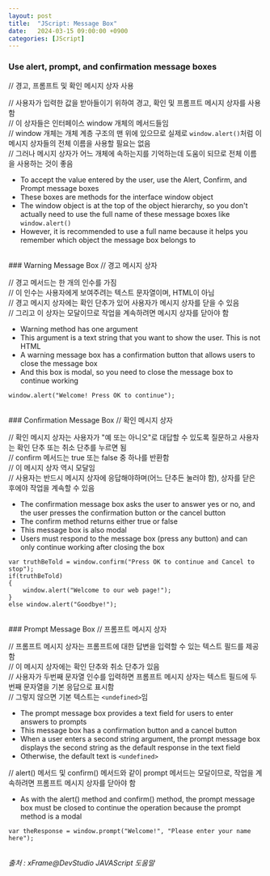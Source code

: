 ```yaml
---
layout: post
title:  "JScript: Message Box"
date:   2024-03-15 09:00:00 +0900
categories: [JScript]
---
```


### Use alert, prompt, and confirmation message boxes   
// 경고, 프롬프트 및 확인 메시지 상자 사용   
   
// 사용자가 입력한 값을 받아들이기 위하여 경고, 확인 및 프롬프트 메시지 상자를 사용함   
// 이 상자들은 인터페이스 window 개체의 메서드들임   
// window 개체는 개체 계층 구조의 맨 위에 있으므로 실제로 `window.alert()`처럼 이 메시지 상자들의 전체 이름을 사용할 필요는 없음   
// 그러나 메시지 상자가 어느 개체에 속하는지를 기억하는데 도움이 되므로 전체 이름을 사용하는 것이 좋음   
- To accept the value entered by the user, use the Alert, Confirm, and Prompt message boxes   
- These boxes are methods for the interface window object   
- The window object is at the top of the object hierarchy, so you don't actually need to use the full name of these message boxes like `window.alert()`   
- However, it is recommended to use a full name because it helps you remember which object the message box belongs to   
   
<br />
### Warning Message Box   
// 경고 메시지 상자   
   
// 경고 메서드는 한 개의 인수를 가짐   
// 이 인수는 사용자에게 보여주려는 텍스트 문자열이며, HTML이 아님   
// 경고 메시지 상자에는 확인 단추가 있어 사용자가 메시지 상자를 닫을 수 있음   
// 그리고 이 상자는 모달이므로 작업을 계속하려면 메시지 상자를 닫아야 함   
- Warning method has one argument   
- This argument is a text string that you want to show the user. This is not HTML   
- A warning message box has a confirmation button that allows users to close the message box   
- And this box is modal, so you need to close the message box to continue working   
   
```jscript
window.alert("Welcome! Press OK to continue");
```
   
<br />
### Confirmation Message Box   
// 확인 메시지 상자   
   
// 확인 메시지 상자는 사용자가 "예 또는 아니오"로 대답할 수 있도록 질문하고 사용자는 확인 단추 또는 취소 단추를 누르면 됨   
// confirm 메서드는 true 또는 false 중 하나를 반환함   
// 이 메시지 상자 역시 모달임   
// 사용자는 반드시 메시지 상자에 응답해야하며(어느 단추든 눌러야 함), 상자를 닫은 후에야 작업을 계속할 수 있음   
- The confirmation message box asks the user to answer yes or no, and the user presses the confirmation button or the cancel button   
- The confirm method returns either true or false   
- This message box is also modal   
- Users must respond to the message box (press any button) and can only continue working after closing the box   
   
```jscript
var truthBeTold = window.confirm("Press OK to continue and Cancel to stop");
if(truthBeTold)
{
    window.alert("Welcome to our web page!");
}
else window.alert("Goodbye!");
```
   
<br />
### Prompt Message Box   
// 프롬프트 메시지 상자   
   
// 프롬프트 메시지 상자는 프롬프트에 대한 답변을 입력할 수 있는 텍스트 필드를 제공함   
// 이 메시지 상자에는 확인 단추와 취소 단추가 있음   
// 사용자가 두번째 문자열 인수를 입력하면 프롬프트 메시지 상자는 텍스트 필드에 두번째 문자열을 기본 응답으로 표시함   
// 그렇지 않으면 기본 텍스트는 `<undefined>`임   
- The prompt message box provides a text field for users to enter answers to prompts   
- This message box has a confirmation button and a cancel button   
- When a user enters a second string argument, the prompt message box displays the second string as the default response in the text field   
- Otherwise, the default text is `<undefined>`   
   
// alert() 메서드 및 confirm() 메서드와 같이 prompt 메서드는 모달이므로, 작업을 계속하려면 프롬프트 메시지 상자를 닫아야 함   
- As with the alert() method and confirm() method, the prompt message box must be closed to continue the operation because the prompt method is a modal   
   
```jscript
var theResponse = window.prompt("Welcome!", "Please enter your name here");
```
   
<br />
<cite>출처 : xFrame@DevStudio JAVAScript 도움말</cite>
